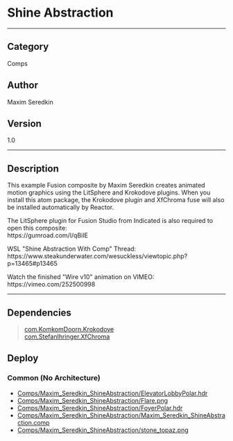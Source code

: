 # Shine Abstraction
___

## Category
Comps

## Author
Maxim Seredkin

## Version
1.0

___

## Description
<p>This example Fusion composite by Maxim Seredkin creates animated motion graphics using the LitSphere and Krokodove plugins. When you install this atom package, the Krokodove plugin and XfChroma fuse will also be installed automatically by Reactor.</p>

<p>The LitSphere plugin for Fusion Studio from Indicated is also required to open this composite:<br>
https://gumroad.com/l/qBiIE</p>

<p>WSL "Shine Abstraction With Comp" Thread:<br>
https://www.steakunderwater.com/wesuckless/viewtopic.php?p=13465#p13465
</p>

<p>Watch the finished "Wire v10" animation on VIMEO:<br>
https://vimeo.com/252500998</p>


___

## Dependencies

> [com.KomkomDoorn.Krokodove](com.KomkomDoorn.Krokodove.md ':class=button')  
> [com.StefanIhringer.XfChroma](com.StefanIhringer.XfChroma.md ':class=button')  
## Deploy

### Common (No Architecture)

<ul>
<li><a href="https://gitlab.com/WeSuckLess/Reactor/-/blob/master/Atoms/com.MaximSeredkin.ShineAbstraction/Comps/Maxim_Seredkin_ShineAbstraction/ElevatorLobbyPolar.hdr?ref_type=heads">Comps/Maxim_Seredkin_ShineAbstraction/ElevatorLobbyPolar.hdr</a></li>
<li><a href="https://gitlab.com/WeSuckLess/Reactor/-/blob/master/Atoms/com.MaximSeredkin.ShineAbstraction/Comps/Maxim_Seredkin_ShineAbstraction/Flare.png?ref_type=heads">Comps/Maxim_Seredkin_ShineAbstraction/Flare.png</a></li>
<li><a href="https://gitlab.com/WeSuckLess/Reactor/-/blob/master/Atoms/com.MaximSeredkin.ShineAbstraction/Comps/Maxim_Seredkin_ShineAbstraction/FoyerPolar.hdr?ref_type=heads">Comps/Maxim_Seredkin_ShineAbstraction/FoyerPolar.hdr</a></li>
<li><a href="https://gitlab.com/WeSuckLess/Reactor/-/blob/master/Atoms/com.MaximSeredkin.ShineAbstraction/Comps/Maxim_Seredkin_ShineAbstraction/Maxim_Seredkin_ShineAbstraction.comp?ref_type=heads">Comps/Maxim_Seredkin_ShineAbstraction/Maxim_Seredkin_ShineAbstraction.comp</a></li>
<li><a href="https://gitlab.com/WeSuckLess/Reactor/-/blob/master/Atoms/com.MaximSeredkin.ShineAbstraction/Comps/Maxim_Seredkin_ShineAbstraction/stone_topaz.png?ref_type=heads">Comps/Maxim_Seredkin_ShineAbstraction/stone_topaz.png</a></li>
</ul>
